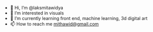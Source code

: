 - 👋 Hi, I’m @laksmitawidya
- 👀 I’m interested in visuals
- 🌱 I’m currently learning front end, machine learning, 3d digital art
- 📫 How to reach me mithawid@gmail.com

<!---
laksmitawidya/laksmitawidya is a ✨ special ✨ repository because its `README.md` (this file) appears on your GitHub profile.
You can click the Preview link to take a look at your changes.
--->
